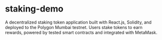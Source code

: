 # staking-demo
A decentralized staking token application built with React.js, Solidity, and deployed to the Polygon Mumbai testnet. Users stake tokens to earn rewards, powered by tested smart contracts and integrated with MetaMask.
